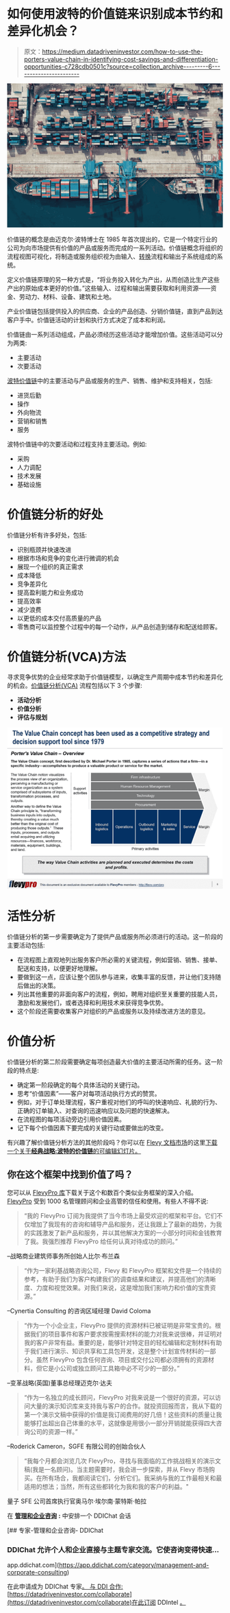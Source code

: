 # 如何使用波特的价值链来识别成本节约和差异化机会？

> 原文：<https://medium.datadriveninvestor.com/how-to-use-the-porters-value-chain-in-identifying-cost-savings-and-differentiation-opportunities-c728cdb0501c?source=collection_archive---------6----------------------->

![](img/fa0f8696b3580582d7c516125f68a309.png)

价值链的概念是由迈克尔·波特博士在 1985 年首次提出的，它是一个特定行业的公司为向市场提供有价值的产品或服务而完成的一系列活动。价值链概念将组织的流程视图可视化，将制造或服务组织视为由输入、[转换](https://flevy.com/browse/stream/transformation)流程和输出子系统组成的系统。

定义价值链原理的另一种方式是，“将业务投入转化为产出，从而创造比生产这些产出的原始成本更好的价值。”这些输入、过程和输出需要获取和利用资源——资金、劳动力、材料、设备、建筑和土地。

产业价值链包括提供投入的供应商、企业的产品创造、分销价值链，直到产品到达客户手中。价值链活动的计划和执行方式决定了成本和利润。

价值链由一系列活动组成，产品必须经历这些活动才能增加价值。这些活动可以分为两类:

*   主要活动
*   次要活动

[波特价值链](https://flevy.com/browse/flevypro/strategy-classics-porters-value-chain-4058)中的主要活动与产品或服务的生产、销售、维护和支持相关，包括:

*   进货后勤
*   操作
*   外向物流
*   营销和销售
*   服务

波特价值链中的次要活动和过程支持主要活动。例如:

*   采购
*   人力调配
*   技术发展
*   基础设施

# 价值链分析的好处

价值链分析有许多好处，包括:

*   识别瓶颈并快速改进
*   根据市场和竞争的变化进行微调的机会
*   展现一个组织的真正需求
*   成本降低
*   竞争差异化
*   提高盈利能力和业务成功
*   提高效率
*   减少浪费
*   以更低的成本交付高质量的产品
*   零售商可以监控整个过程中的每一个动作，从产品创造到储存和配送给顾客。

# 价值链分析(VCA)方法

寻求竞争优势的企业经常求助于价值链模型，以确定生产周期中成本节约和差异化的机会。[价值链分析(VCA)](https://flevy.com/browse/flevypro/strategy-classics-porters-value-chain-4058) 流程包括以下 3 个步骤:

*   **活动分析**
*   **价值分析**
*   **评估与规划**

![](img/0e019ecb71be583f4c7f454c7cd8455a.png)

# 活性分析

价值链分析的第一步需要确定为了提供产品或服务所必须进行的活动。这一阶段的主要活动包括:

*   在流程图上直观地列出服务客户所必需的关键流程，例如营销、销售、接单、配送和支持，以便更好地理解。
*   要做到这一点，应该让整个团队参与进来，收集丰富的反馈，并让他们支持随后做出的决策。
*   列出其他重要的非面向客户的流程，例如，聘用对组织至关重要的技能人员，激励和发展他们，或者选择和利用技术来获得竞争优势。
*   这个阶段还需要收集客户对组织的产品或服务以及持续改进方法的意见。

# 价值分析

价值链分析的第二阶段需要确定每项创造最大价值的主要活动所需的任务。这一阶段的特点是:

*   确定第一阶段确定的每个具体活动的关键行动。
*   思考“价值因素”——客户对每项活动执行方式的赞赏。
*   例如，对于订单处理流程，客户重视对他们的呼叫的快速响应、礼貌的行为、正确的订单输入、对查询的迅速响应以及问题的快速解决。
*   在流程图的每项活动旁边引用价值因素。
*   记下每个价值因素下要完成的关键行动或要做出的改变。

有兴趣了解价值链分析方法的其他阶段吗？你可以在 [Flevy 文档市场](https://flevy.com/browse)的这里[下载一个关于**经典战略:波特的价值链**的可编辑幻灯片。](https://flevy.com/browse/flevypro/strategy-classics-porters-value-chain-4058)

## 你在这个框架中找到价值了吗？

您可以从 [FlevyPro 库](https://flevy.com/pro/library)下载关于这个和数百个类似业务框架的深入介绍。 [FlevyPro](https://flevy.com/pro) 受到 1000 名管理顾问和企业高管的信任和使用。有些人不得不说:

> “我的 FlevyPro 订阅为我提供了当今市场上最受欢迎的框架和平台。它们不仅增加了我现有的咨询和辅导产品和服务，还让我跟上了最新的趋势，为我的实践激发了新产品和服务，并以其他解决方案的一小部分时间和金钱教育了我。我强烈推荐 FlevyPro 给任何认真对待成功的顾问。”

–战略商业建筑师事务所创始人比尔·布兰森

> “作为一家利基战略咨询公司，Flevy 和 FlevyPro 框架和文件是一个持续的参考，有助于我们为客户构建我们的调查结果和建议，并提高他们的清晰度、力度和视觉效果。对我们来说，这是增加我们影响力和价值的宝贵资源。”

–Cynertia Consulting 的咨询区域经理 David Coloma

> “作为一个小企业主，FlevyPro 提供的资源材料已被证明是非常宝贵的。根据我们的项目事件和客户要求按需搜索材料的能力对我来说很棒，并证明对我的客户非常有益。重要的是，能够针对特定目的轻松编辑和定制材料有助于我们进行演示、知识共享和工具包开发，这是整个计划宣传材料的一部分。虽然 FlevyPro 包含任何咨询、项目或交付公司都必须拥有的资源材料，但它是小公司或独立顾问工具箱中必不可少的一部分。”

–变革战略(英国)董事总经理迈克尔·达夫

> “作为一名独立的成长顾问，FlevyPro 对我来说是一个很好的资源，可以访问大量的演示知识库来支持我与客户的合作。就投资回报而言，我从下载的第一个演示文稿中获得的价值是我订阅费用的好几倍！这些资料的质量让我能够打出超出自己体重的水平，这就像是用很小一部分开销就能获得四大咨询公司的资源一样。”

–Roderick Cameron，SGFE 有限公司的创始合伙人

> “我每个月都会浏览几次 FlevyPro，寻找与我面临的工作挑战相关的演示文稿(我是一名顾问)。当主题需要时，我会进一步探索，并从 Flevy 市场购买。在所有场合，我都阅读它们，分析它们。我采纳与我的工作最相关和最适用的想法；当然，所有这些都转化为我和我的客户的利益。"

量子 SFE 公司首席执行官奥马尔·埃尔南·蒙特斯·帕拉

在 [**管理和企业咨询**](https://app.ddichat.com/category/management-and-corporate-consulting) **:** 中安排一个 DDIChat 会话

[](https://app.ddichat.com/category/management-and-corporate-consulting) [## 专家-管理和企业咨询- DDIChat

### DDIChat 允许个人和企业直接与主题专家交流。它使咨询变得快速…

app.ddichat.com](https://app.ddichat.com/category/management-and-corporate-consulting) 

在此申请成为 DDIChat 专家[。
与 DDI 合作:](https://app.ddichat.com/expertsignup)[https://datadriveninvestor.com/collaborate](https://datadriveninvestor.com/collaborate)在此订阅 DDIntel [。](https://ddintel.datadriveninvestor.com/)